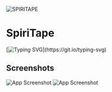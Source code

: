 
![SPIRITAPE](https://i.postimg.cc/Sssgc6T5/spiritape-logo-W50.png)

# SpiriTape
[![Typing SVG](https://readme-typing-svg.herokuapp.com/?color=%2336BCF7&lines=Type+your+text...)](https://git.io/typing-svg)


## Screenshots

![App Screenshot](https://i.postimg.cc/XYjvbLst/scr1.png)
![App Screenshot](https://i.yapx.ru/VzNHc.png)

